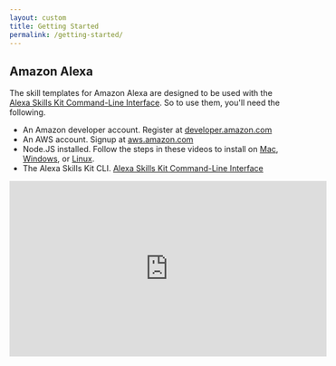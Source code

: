 ```yaml
---
layout: custom
title: Getting Started
permalink: /getting-started/
---
```


<section class="doc-box">
<div class="doc-info">
<h2 class="spacer1">Amazon Alexa</h2>
<p>The skill templates for Amazon Alexa are designed to be used with the <a href="#">Alexa Skills Kit Command-Line Interface</a>. So to use them, you'll need the following.</p>
<ul class="checklist">
  <li><i class="icon fa fa-check-square"></i>An Amazon developer account. Register at <a href="#">developer.amazon.com</a></li>
  <li><i class="icon fa fa-check-square"></i>An AWS account. Signup at <a href="#">aws.amazon.com</a></li>
  <li><i class="icon fa fa-check-square"></i>Node.JS installed. Follow the steps in these videos to install on <a href="#">Mac</a>, <a href="#">Windows</a>, or <a href="#">Linux</a>.</li>
  <li><i class="icon fa fa-check-square"></i>The Alexa Skills Kit CLI. <a href="#">Alexa Skills Kit Command-Line Interface</a></li>
</ul>
</div>
<div class="doc-video">
<p><iframe width="560" height="310" src="https://www.youtube.com/embed/6vjVd8a5J2k?rel=0&amp;controls=0&amp;showinfo=0" frameborder="0" allow="autoplay; encrypted-media" allowfullscreen></iframe></p>
</div>
<div class="clear"></div>
</section>

<div class="spacer1">&nbsp;</div>
